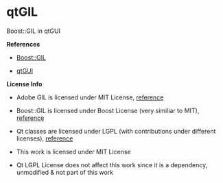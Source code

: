 # qtGIL
Boost::GIL in qtGUI

**References**

- [Boost::GIL](http://www.boost.org/doc/libs/1_60_0/libs/gil/doc/html/gildesignguide.html)

- [qtGUI](http://doc.qt.io/qt-5/qtgui-index.html)

**License Info**

- Adobe GIL is licensed under MIT License, [reference](https://stlab.adobe.com/licenses.html)

- Boost::GIL is licensed under Boost License (very similiar to MIT), [reference](http://www.boost.org/users/license.html)

- Qt classes are licensed under LGPL (with contributions under different licenses), [reference](http://doc.qt.io/qt-5/licensing.html)

- This work is licensed under MIT License

- Qt LGPL License does not affect this work since it is a dependency, unmodified & not part of this work
